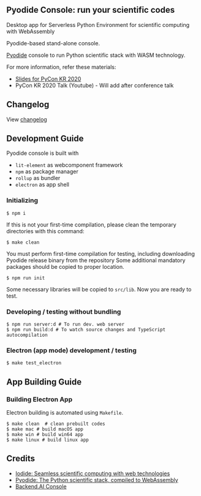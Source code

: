 ## Pyodide Console: run your scientific codes

Desktop app for Serverless Python Environment for scientific computing with WebAssembly

Pyodide-based stand-alone console.

[Pyodide](https://github.com/iodide-project/pyodide) console to run Python scientific stack with WASM technology.

For more information, refer these materials:

 * [Slides for PyCon KR 2020](https://speakerdeck.com/inureyes/creating-a-serverless-python-environment-for-scientific-computing-with-webassembly-for-data-scientists-and-python-lovers)
 * PyCon KR 2020 Talk (Youtube) - Will add after conference talk

## Changelog

View [changelog](https://github.com/inureyes/pyodide-console/blob/main/CHANGELOG.md)

## Development Guide

Pyodide console is built with
 * `lit-element` as webcomponent framework
 * `npm` as package manager
 * `rollup` as bundler
 * `electron` as app shell

### Initializing

```
$ npm i
```

If this is not your first-time compilation, please clean the temporary directories with this command:

```
$ make clean
```

You must perform first-time compilation for testing, including downloading Pyodide release binary from the repository Some additional mandatory packages should be copied to proper location.

```
$ npm run init
```

Some necessary libraries will be copied to `src/lib`. Now you are ready to test.

### Developing / testing without bundling

```
$ npm run server:d # To run dev. web server
$ npm run build:d # To watch source changes and TypeScript autocompilation
```

### Electron (app mode) development / testing

```
$ make test_electron
```

## App Building Guide
### Building Electron App

Electron building is automated using `Makefile`.

```
$ make clean  # clean prebuilt codes
$ make mac # build macOS app
$ make win # build win64 app
$ make linux # build linux app
```

## Credits

 * [Iodide: Seamless scientific computing with web technologies](https://github.com/iodide-project)
 * [Pyodide: The Python scientific stack, compiled to WebAssembly](https://github.com/iodide-project/pyodide)
 * [Backend.AI Console](https://github.com/lablup/backend.ai-console)
